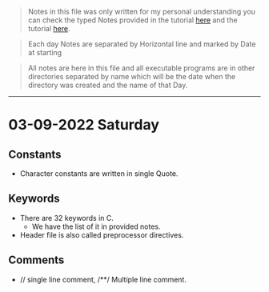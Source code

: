 > Notes in this file was only written for my personal understanding you can check the typed Notes provided in the tutorial [here](https://drive.google.com/drive/folders/1SEfL7Yw3nJfVLToz9MAuAm2_NoCCk1qD) and the tutorial [here](https://www.youtube.com/watch?v=irqbmMNs2Bo).

> Each day Notes are separated by Horizontal line and marked by Date at starting 

> All notes are here in this file and all executable programs are in other directories separated by name which will be the date when the directory was created and the name of that Day.

---
# 03-09-2022 Saturday 
## Constants
- Character constants are written in single Quote.
## Keywords 
- There are 32 keywords in C.   
  - We have the list of it in provided notes.
- Header file is also called preprocessor directives.
## Comments
- // single line comment, /**/ Multiple line comment. 

